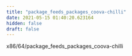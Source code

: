 ```yaml
---
title: "package_feeds_packages_coova-chilli"
date: 2021-05-15 01:40:20.623164
hidden: false
draft: false
---
```


x86/64/package_feeds_packages_coova-chilli

